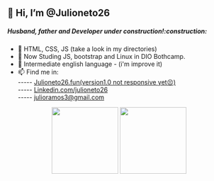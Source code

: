 <!--Header-->
<h2> 👋 Hi, I’m @Julioneto26 </h2>
<h5> Husband, father and Developer under construction!:construction:</h5>

 - 👀 HTML, CSS, JS (take a look in my directories)
 - 🌱 Now Studing JS, bootstrap and Linux in DIO Bothcamp.
 - 💞️ Intermediate english language - (i'm improve it)
 - 📫 Find me in:<br>
 ----- <a href="https://www.julioneto26.fun"  target="_blank"> Julioneto26.fun(version1.0 not responsive yet😣) </a><br>
 ----- <a href="https://www.linkedin.com/in/julioneto26/"  target="_blank"> Linkedin.com/julioneto26 </a><br>
 ----- <a href="mailto:julioramos3@gmail.com"  target="_blank"> julioramos3@gmail.com </a><br>

 
<div align="center">
 <img height="150em" src="https://github-readme-stats.vercel.app/api?username=julioneto26&show_icons=true&theme=solarized-dark&include_all_commits=true&count_private=true"/>
  <img height="150em" src="https://github-readme-stats.vercel.app/api/top-langs/?username=julioneto26&layout=compact&langs_count=7&theme=solarized-dark"/>
</div>

<!---
Julioneto26/Julioneto26 is a ✨ special ✨ repository because its `README.md` (this file) appears on your GitHub profile.
You can click the Preview link to take a look at your changes.
--->
